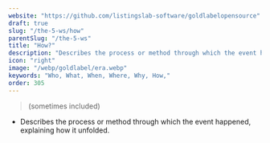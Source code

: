 ```yaml
---
website: "https://github.com/listingslab-software/goldlabelopensource"
draft: true
slug: "/the-5-ws/how"
parentSlug: "/the-5-ws"
title: "How?"
description: "Describes the process or method through which the event happened, explaining how it unfolded."
icon: "right"
image: "/webp/goldlabel/era.webp"
keywords: "Who, What, When, Where, Why, How,"
order: 305
---
```

> (sometimes included) 
- Describes the process or method through which the event happened, explaining how it unfolded.

